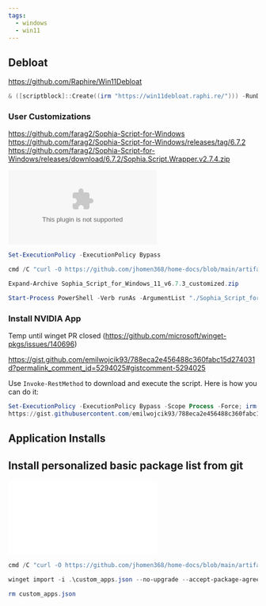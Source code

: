 ```yaml
---
tags:
  - windows
  - win11
---
```


## Debloat
https://github.com/Raphire/Win11Debloat

``` powershell
& ([scriptblock]::Create((irm "https://win11debloat.raphi.re/"))) -RunDefaults -Silent
```

### User Customizations

https://github.com/farag2/Sophia-Script-for-Windows
https://github.com/farag2/Sophia-Script-for-Windows/releases/tag/6.7.2
https://github.com/farag2/Sophia-Script-for-Windows/releases/download/6.7.2/Sophia.Script.Wrapper.v2.7.4.zip

![Sophia Script for Windows 11 Customized](../../artifacts/win11-debloat/Sophia_Script_for_Windows_11_v6.7.3_customized.zip)

``` powershell
Set-ExecutionPolicy -ExecutionPolicy Bypass

cmd /C "curl -O https://github.com/jhomen368/home-docs/blob/main/artifacts/win11-debloat/Sophia_Script_for_Windows_11_v6.7.3_customized.zip"

Expand-Archive Sophia_Script_for_Windows_11_v6.7.3_customized.zip

Start-Process PowerShell -Verb runAs -ArgumentList "./Sophia_Script_for_Windows_11_v6.7.3_customized/Sophia.ps1"
```

### Install NVIDIA App
Temp until winget PR closed (https://github.com/microsoft/winget-pkgs/issues/140696)

https://gist.github.com/emilwojcik93/788eca2e456488c360fabc15d274031d?permalink_comment_id=5294025#gistcomment-5294025

Use `Invoke-RestMethod` to download and execute the script. Here is how you can do it:

```powershell
Set-ExecutionPolicy -ExecutionPolicy Bypass -Scope Process -Force; irm 
https://gist.githubusercontent.com/emilwojcik93/788eca2e456488c360fabc15d274031d/raw/Install-NvidiaApp.ps1 | iex
```

## Application Installs

## Install personalized basic package list from git

![custom_apps.json](../../artifacts/winget/custom_apps.json)

``` powershell
cmd /C "curl -O https://github.com/jhomen368/home-docs/blob/main/artifacts/winget/custom_apps.json"

winget import -i .\custom_apps.json --no-upgrade --accept-package-agreements --accept-source-agreements

rm custom_apps.json
```
